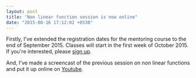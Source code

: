 ```yaml
---
layout: post
title: "Non linear function session is now online"
date: "2015-08-16 17:12:02 +0530"
---
```



Firstly, I've extended the registration dates for the mentoring course
to the end of September 2015. Classes will start in the first week of
October 2015. If you're interested, please
[sign up](https://docs.google.com/forms/d/1mNhkJBRGzT_oQWD4QFeJddXwa9PYBKKQQ-ifj9sbqBs/viewform).

And, I've made a screencast of the previous session on non linear functions
and put it up online on
[Youtube](https://www.youtube.com/watch?v=KfqBFwU2dbc&list=PLLw1baohKZGKchYtC0l4gCMelfGSlyREy&index=2).

